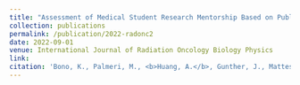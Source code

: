 ```yaml
---
title: "Assessment of Medical Student Research Mentorship Based on Publications in ASTRO Journals."
collection: publications
permalink: /publication/2022-radonc2
date: 2022-09-01
venue: International Journal of Radiation Oncology Biology Physics
link: 
citation: 'Bono, K., Palmeri, M., <b>Huang, A.</b>, Gunther, J., Mattes, M. (2022). Assessment of Medical Student Research Mentorship Based on Publications in ASTRO Journals. <i>International Journal of Radiation Oncology Biology Physics.</i> (accepted abstract)'
---
```

